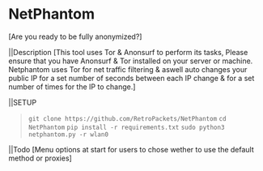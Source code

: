 # NetPhantom
[Are you ready to be fully anonymized?]

||Description
[This tool uses Tor & Anonsurf to perform its tasks, Please ensure that you have Anonsurf & Tor installed on your server or machine. Netphantom uses Tor for net traffic filtering & aswell auto changes your public IP for a set number of seconds between each IP change & for a set number of times for the IP to change.]

||SETUP
> ```git clone https://github.com/RetroPackets/NetPhantom```
> ```cd NetPhantom```
> ```pip install -r requirements.txt```
> ```sudo python3 netphantom.py -r wlan0```

||Todo
[Menu options at start for users to chose wether to use the default method or proxies]
